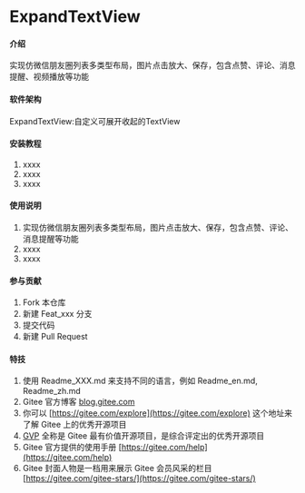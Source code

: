 # ExpandTextView

#### 介绍
实现仿微信朋友圈列表多类型布局，图片点击放大、保存，包含点赞、评论、消息提醒、视频播放等功能

#### 软件架构
ExpandTextView:自定义可展开收起的TextView


#### 安装教程

1.  xxxx
2.  xxxx
3.  xxxx

#### 使用说明

1.  实现仿微信朋友圈列表多类型布局，图片点击放大、保存，包含点赞、评论、消息提醒等功能
2.  xxxx
3.  xxxx

#### 参与贡献

1.  Fork 本仓库
2.  新建 Feat_xxx 分支
3.  提交代码
4.  新建 Pull Request


#### 特技

1.  使用 Readme\_XXX.md 来支持不同的语言，例如 Readme\_en.md, Readme\_zh.md
2.  Gitee 官方博客 [blog.gitee.com](https://blog.gitee.com)
3.  你可以 [https://gitee.com/explore](https://gitee.com/explore) 这个地址来了解 Gitee 上的优秀开源项目
4.  [GVP](https://gitee.com/gvp) 全称是 Gitee 最有价值开源项目，是综合评定出的优秀开源项目
5.  Gitee 官方提供的使用手册 [https://gitee.com/help](https://gitee.com/help)
6.  Gitee 封面人物是一档用来展示 Gitee 会员风采的栏目 [https://gitee.com/gitee-stars/](https://gitee.com/gitee-stars/)
